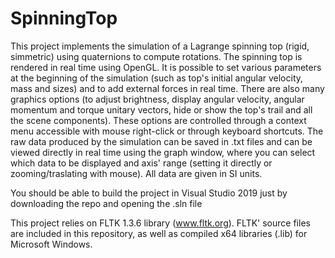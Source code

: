 # SpinningTop
This project implements the simulation of a Lagrange spinning top (rigid, simmetric) using quaternions to compute rotations.
The spinning top is rendered in real time using OpenGL. It is possible to set various parameters at the beginning of the simulation (such as top's initial angular velocity, mass and sizes) and to add external forces in real time. 
There are also many graphics options (to adjust brightness, display angular velocity, angular momentum and torque unitary vectors, hide or show the top's trail and all the scene components). These options are controlled through a context menu accessible with mouse right-click or through keyboard shortcuts.
The raw data produced by the simulation can be saved in .txt files and can be viewed directly in real time using the graph window, where you can select which data to be displayed and axis' range (setting it directly or zooming/traslating with mouse). All data are given in SI units.

You should be able to build the project in Visual Studio 2019 just by downloading the repo and opening the .sln file

This project relies on FLTK 1.3.6 library (www.fltk.org). FLTK' source files are included in this repository, as well as compiled x64 libraries (.lib) for Microsoft Windows.
